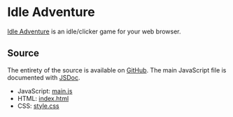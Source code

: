 # Idle Adventure
[Idle Adventure](elekester.github.io/idleadventure/) is an idle/clicker game for your web browser.

## Source
The entirety of the source is available on [GitHub](https://github.com/Elekester/IdleAdventure). The main JavaScript file is documented with [JSDoc](https://elekester.github.io/IdleAdventure/JSDoc/index.html).

* JavaScript: [main.js](https://github.com/Elekester/IdleAdventure/main.js)
* HTML: [index.html](https://github.com/Elekester/IdleAdventure/index.html)
* CSS: [style.css](https://github.com/Elekester/IdleAdventure/style.css)